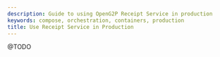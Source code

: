 ```yaml
---
description: Guide to using OpenG2P Receipt Service in production
keywords: compose, orchestration, containers, production
title: Use Receipt Service in Production
---
```


@TODO
